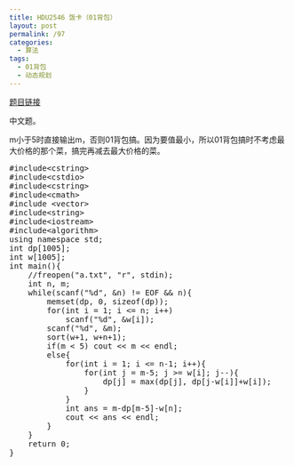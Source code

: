 ```yaml
---
title: HDU2546 饭卡（01背包）
layout: post
permalink: /97
categories:
  - 算法
tags:
  - 01背包
  - 动态规划
---
```

<a href="http://acm.hdu.edu.cn/showproblem.php?pid=2546" target="_blank">题目链接</a>

中文题。

m小于5时直接输出m，否则01背包搞。因为要值最小，所以01背包搞时不考虑最大价格的那个菜，搞完再减去最大价格的菜。

<pre class="brush: cpp; title: ; notranslate" title="">#include&lt;cstring&gt;
#include&lt;cstdio&gt;
#include&lt;cstring&gt;
#include&lt;cmath&gt;
#include &lt;vector&gt;
#include&lt;string&gt;
#include&lt;iostream&gt;
#include&lt;algorithm&gt;
using namespace std;
int dp[1005];
int w[1005];
int main(){
    //freopen("a.txt", "r", stdin);
    int n, m;
    while(scanf("%d", &n) != EOF && n){
        memset(dp, 0, sizeof(dp));
        for(int i = 1; i &lt;= n; i++)
            scanf("%d", &w[i]);
        scanf("%d", &m);
        sort(w+1, w+n+1);
        if(m &lt; 5) cout &lt;&lt; m &lt;&lt; endl;
        else{
            for(int i = 1; i &lt;= n-1; i++){
                for(int j = m-5; j &gt;= w[i]; j--){
                    dp[j] = max(dp[j], dp[j-w[i]]+w[i]);
                }
            }
            int ans = m-dp[m-5]-w[n];
            cout &lt;&lt; ans &lt;&lt; endl;
        }
    }
    return 0;
}
</pre>